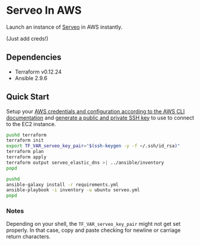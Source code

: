 # Serveo In AWS

Launch an instance of [Serveo](https://serveo.net) in AWS instantly. 

(Just add creds!)

## Dependencies

* Terraform v0.12.24
* Ansible 2.9.6

## Quick Start

Setup your [AWS credentials and configuration according to the AWS CLI documentation](https://docs.aws.amazon.com/cli/latest/userguide/cli-configure-files.html) and [generate a public and private SSH key](https://help.github.com/en/github/authenticating-to-github/generating-a-new-ssh-key-and-adding-it-to-the-ssh-agent) to use to connect to the EC2 instance.

```sh
pushd terraform
terraform init
export TF_VAR_serveo_key_pair="$(ssh-keygen -y -f ~/.ssh/id_rsa)"
terraform plan
terraform apply
terraform output serveo_elastic_dns >| ../ansible/inventory
popd

pushd
ansible-galaxy install -r requirements.yml
ansible-playbook -i inventory -u ubuntu serveo.yml
popd
```

### Notes
Depending on your shell, the `TF_VAR_serveo_key_pair` might not get set properly.  In that case, copy and paste checking for newline or carriage return characters.
